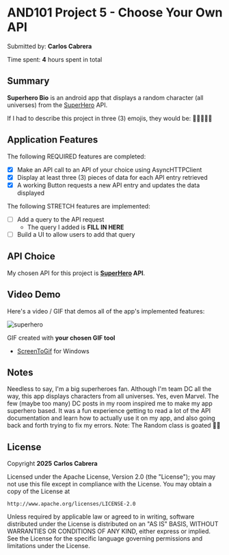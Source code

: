 <!-- (This is a comment) INSTRUCTIONS: Go through this page and fill out any **bolded** entries with their correct values.-->

# AND101 Project 5 - Choose Your Own API

Submitted by: **Carlos Cabrera**

Time spent: **4** hours spent in total

## Summary

**Superhero Bio** is an android app that displays a random character (all universes) from the [SuperHero](https://superheroapi.com/) API.

If I had to describe this project in three (3) emojis, they would be: **🦇🦇🦇💥🤛**

## Application Features

<!-- (This is a comment) Please be sure to change the [ ] to [x] for any features you completed.  If a feature is not checked [x], you might miss the points for that item! -->

The following REQUIRED features are completed:

- [x] Make an API call to an API of your choice using AsyncHTTPClient
- [x] Display at least three (3) pieces of data for each API entry retrieved
- [x] A working Button requests a new API entry and updates the data displayed

The following STRETCH features are implemented:

- [ ] Add a query to the API request
  - The query I added is **FILL IN HERE**
- [ ] Build a UI to allow users to add that query

## API Choice

My chosen API for this project is **[SuperHero](https://superheroapi.com/) API**.

## Video Demo

Here's a video / GIF that demos all of the app's implemented features:

![superhero](https://github.com/user-attachments/assets/a4f8328f-6420-4f85-9953-069893b4b289)


GIF created with **your chosen GIF tool**


- [ScreenToGif](https://www.screentogif.com/) for Windows


## Notes

Needless to say, I'm a big superheroes fan. Although I'm team DC all the way, this app displays characters from all universes. Yes, even Marvel. The few (maybe too many) DC posts in my room inspired me to make my app superhero based.
It was a fun experience getting to read a lot of the API documentation and learn how to actually use it on my app, and also going back and forth trying to fix my errors.
Note: The Random class is goated 🐐💯

## License

Copyright **2025** **Carlos Cabrera**

Licensed under the Apache License, Version 2.0 (the "License");
you may not use this file except in compliance with the License.
You may obtain a copy of the License at

    http://www.apache.org/licenses/LICENSE-2.0

Unless required by applicable law or agreed to in writing, software
distributed under the License is distributed on an "AS IS" BASIS,
WITHOUT WARRANTIES OR CONDITIONS OF ANY KIND, either express or implied.
See the License for the specific language governing permissions and
limitations under the License.
